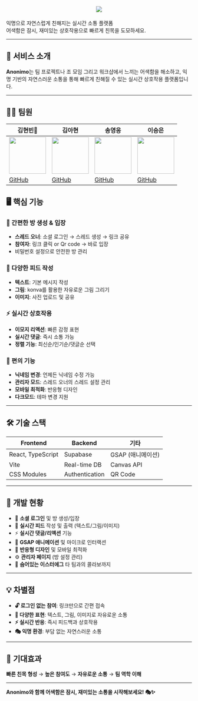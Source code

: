 <h1 align="center">
  <img src="https://readme-typing-svg.herokuapp.com/?font=Righteous&size=35&center=true&vCenter=true&width=500&height=70&duration=4000&lines=Anonimo;새로운+소통의+패러다임;🤝&color=7B68EE" />
</h1>

익명으로 자연스럽게 친해지는 실시간 소통 플랫폼  
어색함은 잠시, 재미있는 상호작용으로 빠르게 친목을 도모하세요.

---

## 📖 서비스 소개

**Anonimo**는 팀 프로젝트나 조 모임 그리고 워크샵에서 느끼는 어색함을 해소하고, 익명 기반의 자연스러운 소통을 통해 빠르게 친해질 수 있는 실시간 상호작용 플랫폼입니다.

---

## 👨‍💻 팀원
| 김현빈👑 | 김아현 | 송영웅 | 이승은 |
| --- | --- | --- | --- |
| <img src="https://avatars.githubusercontent.com/hb-k-3376" width="100"/> | <img src="https://avatars.githubusercontent.com/ahk0413" width="100"/> | <img src="https://avatars.githubusercontent.com/seungdev" width="100"/> | <img src="https://avatars.githubusercontent.com/forntend-developer" width="100"/> |
| [GitHub](https://github.com/hb-k-3376) | [GitHub](https://github.com/ahk0413) | [GitHub](https://github.com/heroson02) | [GitHub](https://github.com/seungdev) |

## 🖥️ 핵심 기능

### 🚪 간편한 방 생성 & 입장
- **스레드 오너**: 소셜 로그인 → 스레드 생성 → 링크 공유
- **참여자**: 링크 클릭 or Qr code → 바로 입장
- 비밀번호 설정으로 안전한 방 관리

### 💬 다양한 피드 작성
- **텍스트**: 기본 메시지 작성
- **그림**: konva를 활용한 자유로운 그림 그리기  
- **이미지**: 사진 업로드 및 공유

### ⚡ 실시간 상호작용
- **이모지 리액션**: 빠른 감정 표현
- **실시간 댓글**: 즉시 소통 가능
- **정렬 기능**: 최신순/인기순/댓글순 선택

### 🎯 편의 기능
- **닉네임 변경**: 언제든 닉네임 수정 가능
- **관리자 모드**: 스레드 오너의 스레드 설정 관리
- **모바일 최적화**: 반응형 디자인
- **다크모드**: 테마 변경 지원

---

## 🛠️ 기술 스택

| **Frontend** | **Backend** | **기타** |
|-------------|-------------|----------|
| React, TypeScript | Supabase | GSAP (애니메이션) |
| Vite | Real-time DB | Canvas API |
| CSS Modules | Authentication | QR Code |

---

## 🎯 개발 현황

- 🔐 **소셜 로그인** 및 방 생성/입장
- 💬 **실시간 피드** 작성 및 출력 (텍스트/그림/이미지)
- ⚡ **실시간 댓글/리액션** 기능
- 🎨 **GSAP 애니메이션** 및 마이크로 인터랙션
- 📱 **반응형 디자인** 및 모바일 최적화
- ⚙️ **관리자 페이지** (방 설정 관리)
- 🎉 **숨어있는 이스터에그** 타 팀과의 콜라보까지


---

## 💡 차별점

- **🔓 로그인 없는 참여**: 링크만으로 간편 접속
- **🎨 다양한 표현**: 텍스트, 그림, 이미지로 자유로운 소통
- **⚡ 실시간 반응**: 즉시 피드백과 상호작용
- **🎭 익명 환경**: 부담 없는 자연스러운 소통

---

## 🎉 기대효과

**빠른 친목 형성** → **높은 참여도** → **자유로운 소통** → **팀 역학 이해**

---

**Anonimo와 함께 어색함은 잠시, 재미있는 소통을 시작해보세요! 🎭✨**
